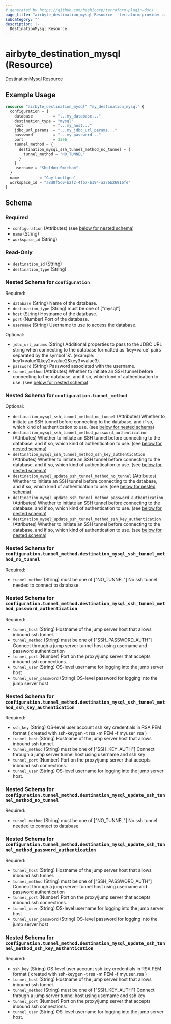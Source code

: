 ```yaml
---
# generated by https://github.com/hashicorp/terraform-plugin-docs
page_title: "airbyte_destination_mysql Resource - terraform-provider-airbyte"
subcategory: ""
description: |-
  DestinationMysql Resource
---
```


# airbyte_destination_mysql (Resource)

DestinationMysql Resource

## Example Usage

```terraform
resource "airbyte_destination_mysql" "my_destination_mysql" {
  configuration = {
    database         = "...my_database..."
    destination_type = "mysql"
    host             = "...my_host..."
    jdbc_url_params  = "...my_jdbc_url_params..."
    password         = "...my_password..."
    port             = 3306
    tunnel_method = {
      destination_mysql_ssh_tunnel_method_no_tunnel = {
        tunnel_method = "NO_TUNNEL"
      }
    }
    username = "Sheldon.Smitham"
  }
  name         = "Guy Luettgen"
  workspace_id = "a8d8f5c0-b2f2-4fb7-b194-a276b26916fe"
}
```

<!-- schema generated by tfplugindocs -->
## Schema

### Required

- `configuration` (Attributes) (see [below for nested schema](#nestedatt--configuration))
- `name` (String)
- `workspace_id` (String)

### Read-Only

- `destination_id` (String)
- `destination_type` (String)

<a id="nestedatt--configuration"></a>
### Nested Schema for `configuration`

Required:

- `database` (String) Name of the database.
- `destination_type` (String) must be one of ["mysql"]
- `host` (String) Hostname of the database.
- `port` (Number) Port of the database.
- `username` (String) Username to use to access the database.

Optional:

- `jdbc_url_params` (String) Additional properties to pass to the JDBC URL string when connecting to the database formatted as 'key=value' pairs separated by the symbol '&'. (example: key1=value1&key2=value2&key3=value3).
- `password` (String) Password associated with the username.
- `tunnel_method` (Attributes) Whether to initiate an SSH tunnel before connecting to the database, and if so, which kind of authentication to use. (see [below for nested schema](#nestedatt--configuration--tunnel_method))

<a id="nestedatt--configuration--tunnel_method"></a>
### Nested Schema for `configuration.tunnel_method`

Optional:

- `destination_mysql_ssh_tunnel_method_no_tunnel` (Attributes) Whether to initiate an SSH tunnel before connecting to the database, and if so, which kind of authentication to use. (see [below for nested schema](#nestedatt--configuration--tunnel_method--destination_mysql_ssh_tunnel_method_no_tunnel))
- `destination_mysql_ssh_tunnel_method_password_authentication` (Attributes) Whether to initiate an SSH tunnel before connecting to the database, and if so, which kind of authentication to use. (see [below for nested schema](#nestedatt--configuration--tunnel_method--destination_mysql_ssh_tunnel_method_password_authentication))
- `destination_mysql_ssh_tunnel_method_ssh_key_authentication` (Attributes) Whether to initiate an SSH tunnel before connecting to the database, and if so, which kind of authentication to use. (see [below for nested schema](#nestedatt--configuration--tunnel_method--destination_mysql_ssh_tunnel_method_ssh_key_authentication))
- `destination_mysql_update_ssh_tunnel_method_no_tunnel` (Attributes) Whether to initiate an SSH tunnel before connecting to the database, and if so, which kind of authentication to use. (see [below for nested schema](#nestedatt--configuration--tunnel_method--destination_mysql_update_ssh_tunnel_method_no_tunnel))
- `destination_mysql_update_ssh_tunnel_method_password_authentication` (Attributes) Whether to initiate an SSH tunnel before connecting to the database, and if so, which kind of authentication to use. (see [below for nested schema](#nestedatt--configuration--tunnel_method--destination_mysql_update_ssh_tunnel_method_password_authentication))
- `destination_mysql_update_ssh_tunnel_method_ssh_key_authentication` (Attributes) Whether to initiate an SSH tunnel before connecting to the database, and if so, which kind of authentication to use. (see [below for nested schema](#nestedatt--configuration--tunnel_method--destination_mysql_update_ssh_tunnel_method_ssh_key_authentication))

<a id="nestedatt--configuration--tunnel_method--destination_mysql_ssh_tunnel_method_no_tunnel"></a>
### Nested Schema for `configuration.tunnel_method.destination_mysql_ssh_tunnel_method_no_tunnel`

Required:

- `tunnel_method` (String) must be one of ["NO_TUNNEL"]
No ssh tunnel needed to connect to database


<a id="nestedatt--configuration--tunnel_method--destination_mysql_ssh_tunnel_method_password_authentication"></a>
### Nested Schema for `configuration.tunnel_method.destination_mysql_ssh_tunnel_method_password_authentication`

Required:

- `tunnel_host` (String) Hostname of the jump server host that allows inbound ssh tunnel.
- `tunnel_method` (String) must be one of ["SSH_PASSWORD_AUTH"]
Connect through a jump server tunnel host using username and password authentication
- `tunnel_port` (Number) Port on the proxy/jump server that accepts inbound ssh connections.
- `tunnel_user` (String) OS-level username for logging into the jump server host
- `tunnel_user_password` (String) OS-level password for logging into the jump server host


<a id="nestedatt--configuration--tunnel_method--destination_mysql_ssh_tunnel_method_ssh_key_authentication"></a>
### Nested Schema for `configuration.tunnel_method.destination_mysql_ssh_tunnel_method_ssh_key_authentication`

Required:

- `ssh_key` (String) OS-level user account ssh key credentials in RSA PEM format ( created with ssh-keygen -t rsa -m PEM -f myuser_rsa )
- `tunnel_host` (String) Hostname of the jump server host that allows inbound ssh tunnel.
- `tunnel_method` (String) must be one of ["SSH_KEY_AUTH"]
Connect through a jump server tunnel host using username and ssh key
- `tunnel_port` (Number) Port on the proxy/jump server that accepts inbound ssh connections.
- `tunnel_user` (String) OS-level username for logging into the jump server host.


<a id="nestedatt--configuration--tunnel_method--destination_mysql_update_ssh_tunnel_method_no_tunnel"></a>
### Nested Schema for `configuration.tunnel_method.destination_mysql_update_ssh_tunnel_method_no_tunnel`

Required:

- `tunnel_method` (String) must be one of ["NO_TUNNEL"]
No ssh tunnel needed to connect to database


<a id="nestedatt--configuration--tunnel_method--destination_mysql_update_ssh_tunnel_method_password_authentication"></a>
### Nested Schema for `configuration.tunnel_method.destination_mysql_update_ssh_tunnel_method_password_authentication`

Required:

- `tunnel_host` (String) Hostname of the jump server host that allows inbound ssh tunnel.
- `tunnel_method` (String) must be one of ["SSH_PASSWORD_AUTH"]
Connect through a jump server tunnel host using username and password authentication
- `tunnel_port` (Number) Port on the proxy/jump server that accepts inbound ssh connections.
- `tunnel_user` (String) OS-level username for logging into the jump server host
- `tunnel_user_password` (String) OS-level password for logging into the jump server host


<a id="nestedatt--configuration--tunnel_method--destination_mysql_update_ssh_tunnel_method_ssh_key_authentication"></a>
### Nested Schema for `configuration.tunnel_method.destination_mysql_update_ssh_tunnel_method_ssh_key_authentication`

Required:

- `ssh_key` (String) OS-level user account ssh key credentials in RSA PEM format ( created with ssh-keygen -t rsa -m PEM -f myuser_rsa )
- `tunnel_host` (String) Hostname of the jump server host that allows inbound ssh tunnel.
- `tunnel_method` (String) must be one of ["SSH_KEY_AUTH"]
Connect through a jump server tunnel host using username and ssh key
- `tunnel_port` (Number) Port on the proxy/jump server that accepts inbound ssh connections.
- `tunnel_user` (String) OS-level username for logging into the jump server host.


